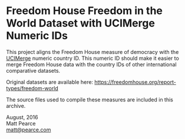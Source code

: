 # Freedom House Freedom in the World Dataset with UCIMerge Numeric IDs

This project aligns the Freedom House measure of democracy with the [UCIMerge](https://github.com/mpearce/UCIMerge) numeric country ID. This numeric ID should make it easier to merge Freedom House data with the country IDs of other international comparative datasets.

Original datasets are available here: https://freedomhouse.org/report-types/freedom-world

The source files used to compile these measures are included in this archive.

August, 2016  
Matt Pearce  
matt@pearce.com
